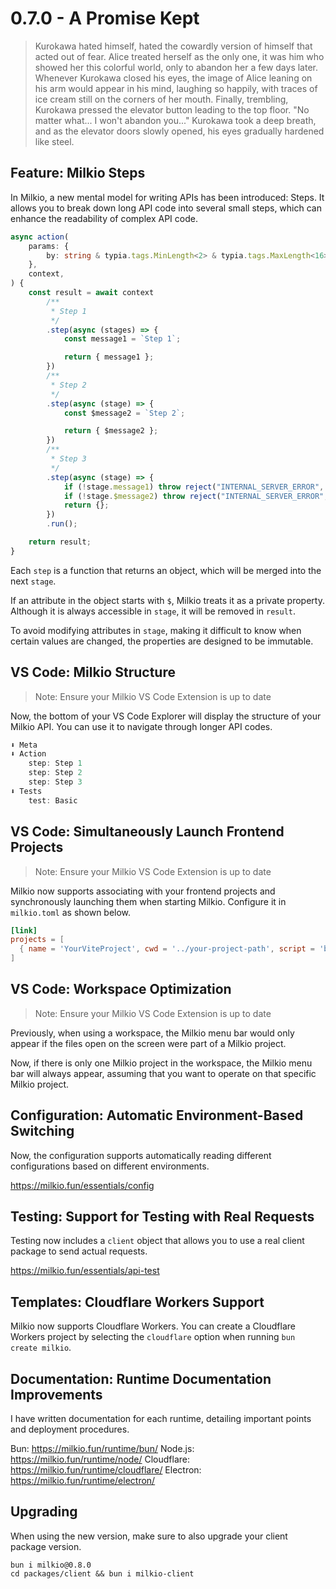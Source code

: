# 0.7.0 - A Promise Kept

> Kurokawa hated himself, hated the cowardly version of himself that acted out of fear.
> Alice treated herself as the only one, it was him who showed her this colorful world, only to abandon her a few days later.
> Whenever Kurokawa closed his eyes, the image of Alice leaning on his arm would appear in his mind, laughing so happily, with traces of ice cream still on the corners of her mouth.
> Finally, trembling, Kurokawa pressed the elevator button leading to the top floor.
> "No matter what... I won't abandon you..." Kurokawa took a deep breath, and as the elevator doors slowly opened, his eyes gradually hardened like steel.

## Feature: Milkio Steps

In Milkio, a new mental model for writing APIs has been introduced: Steps. It allows you to break down long API code into several small steps, which can enhance the readability of complex API code.

```ts
async action(
	params: {
		by: string & typia.tags.MinLength<2> & typia.tags.MaxLength<16>;
	},
	context,
) {
	const result = await context
		/**
		 * Step 1
		 */
		.step(async (stages) => {
			const message1 = `Step 1`;

			return { message1 };
		})
		/**
		 * Step 2
		 */
		.step(async (stage) => {
			const $message2 = `Step 2`;

			return { $message2 };
		})
		/**
		 * Step 3
		 */
		.step(async (stage) => {
			if (!stage.message1) throw reject("INTERNAL_SERVER_ERROR", undefined);
			if (!stage.$message2) throw reject("INTERNAL_SERVER_ERROR", undefined);
			return {};
		})
		.run();

	return result;
}
```

Each `step` is a function that returns an object, which will be merged into the next `stage`.

If an attribute in the object starts with `$`, Milkio treats it as a private property. Although it is always accessible in `stage`, it will be removed in `result`.

To avoid modifying attributes in `stage`, making it difficult to know when certain values are changed, the properties are designed to be immutable.

## VS Code: Milkio Structure

> Note: Ensure your Milkio VS Code Extension is up to date

Now, the bottom of your VS Code Explorer will display the structure of your Milkio API. You can use it to navigate through longer API codes.

```ts
⬇️ Meta
⬇️ Action
    step: Step 1
	step: Step 2
	step: Step 3
⬇️ Tests
    test: Basic
```

## VS Code: Simultaneously Launch Frontend Projects

> Note: Ensure your Milkio VS Code Extension is up to date

Milkio now supports associating with your frontend projects and synchronously launching them when starting Milkio. Configure it in `milkio.toml` as shown below.

```toml
[link]
projects = [
  { name = 'YourViteProject', cwd = '../your-project-path', script = 'bun run dev' },
]
```

## VS Code: Workspace Optimization

> Note: Ensure your Milkio VS Code Extension is up to date

Previously, when using a workspace, the Milkio menu bar would only appear if the files open on the screen were part of a Milkio project.

Now, if there is only one Milkio project in the workspace, the Milkio menu bar will always appear, assuming that you want to operate on that specific Milkio project.

## Configuration: Automatic Environment-Based Switching

Now, the configuration supports automatically reading different configurations based on different environments.

https://milkio.fun/essentials/config

## Testing: Support for Testing with Real Requests

Testing now includes a `client` object that allows you to use a real client package to send actual requests.

https://milkio.fun/essentials/api-test

## Templates: Cloudflare Workers Support

Milkio now supports Cloudflare Workers. You can create a Cloudflare Workers project by selecting the `cloudflare` option when running `bun create milkio`.

## Documentation: Runtime Documentation Improvements

I have written documentation for each runtime, detailing important points and deployment procedures.

Bun: https://milkio.fun/runtime/bun/
Node.js: https://milkio.fun/runtime/node/
Cloudflare: https://milkio.fun/runtime/cloudflare/
Electron: https://milkio.fun/runtime/electron/

## Upgrading

When using the new version, make sure to also upgrade your client package version.

```
bun i milkio@0.8.0
cd packages/client && bun i milkio-client
```